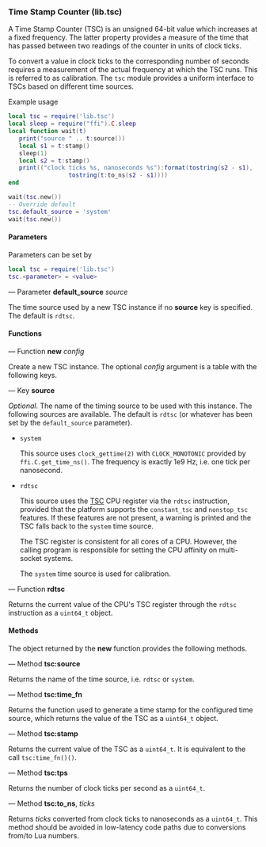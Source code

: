 ### Time Stamp Counter (lib.tsc)

A Time Stamp Counter (TSC) is an unsigned 64-bit value which increases
at a fixed frequency.  The latter property provides a measure of the
time that has passed between two readings of the counter in units of
clock ticks.

To convert a value in clock ticks to the corresponding number of
seconds requires a measurement of the actual frequency at which the
TSC runs.  This is referred to as calibration.  The `tsc` module
provides a uniform interface to TSCs based on different time sources.

Example usage
```lua
local tsc = require('lib.tsc')
local sleep = require("ffi").C.sleep
local function wait(t)
   print("source " .. t:source())
   local s1 = t:stamp()
   sleep(1)
   local s2 = t:stamp()
   print(("clock ticks %s, nanoseconds %s"):format(tostring(s2 - s1),
                 tostring(t:to_ns(s2 - s1))))
end

wait(tsc.new())
-- Override default
tsc.default_source = 'system'
wait(tsc.new())
```

#### Parameters

Parameters can be set by

```lua
local tsc = require('lib.tsc')
tsc.<parameter> = <value>
```

— Parameter **default_source** *source*

The time source used by a new TSC instance if no **source** key is
specified.  The default is `rdtsc`.

#### Functions

— Function **new** *config*

Create a new TSC instance.  The optional *config* argument is a table
with the following keys.

— Key **source**

*Optional*.  The name of the timing source to be used with this
instance. The following sources are available.  The default is `rdtsc`
(or whatever has been set by the `default_source` parameter).

 * `system`

   This source uses `clock_gettime(2)` with `CLOCK_MONOTONIC` provided
   by `ffi.C.get_time_ns()`.  The frequency is exactly 1e9 Hz,
   i.e. one tick per nanosecond.

 * `rdtsc`

   This source uses the [TSC](https://en.wikipedia.org/wiki/Time_Stamp_Counter) CPU
   register via the `rdtsc` instruction, provided that the platform
   supports the `constant_tsc` and `nonstop_tsc` features.  If these
   features are not present, a warning is printed and the TSC falls
   back to the `system` time source.

   The TSC register is consistent for all cores of a CPU.  However,
   the calling program is responsible for setting the CPU affinity on
   multi-socket systems.

   The `system` time source is used for calibration.

— Function **rdtsc**

Returns the current value of the CPU's TSC register through the
`rdtsc` instruction as a `uint64_t` object.

#### Methods

The object returned by the **new** function provides the following
methods.

— Method **tsc:source**

Returns the name of the time source, i.e. `rdtsc` or `system`.

— Method **tsc:time_fn**

Returns the function used to generate a time stamp for the configured
time source, which returns the value of the TSC as a `uint64_t`
object.

— Method **tsc:stamp**

Returns the current value of the TSC as a `uint64_t`.  It is
equivalent to the call `tsc:time_fn()()`.

— Method **tsc:tps**

Returns the number of clock ticks per second as a `uint64_t`.

— Method **tsc:to_ns**, *ticks*

Returns *ticks* converted from clock ticks to nanoseconds as a
`uint64_t`.  This method should be avoided in low-latency code paths
due to conversions from/to Lua numbers.
